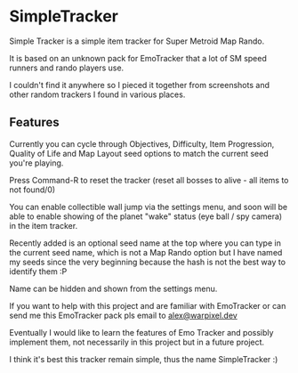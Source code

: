 # SimpleTracker

Simple Tracker is a simple item tracker for Super Metroid Map Rando.

It is based on an unknown pack for EmoTracker that a lot of SM speed runners and rando players use.

I couldn't find it anywhere so I pieced it together from screenshots and other random trackers I found in various places.

## Features

Currently you can cycle through Objectives, Difficulty, Item Progression, Quality of Life and Map Layout seed options to match the current seed you're playing.

Press Command-R to reset the tracker (reset all bosses to alive - all items to not found/0)

You can enable collectible wall jump via the settings menu, and soon will be able to enable showing of the planet "wake" status (eye ball / spy camera) in the item tracker.

Recently added is an optional seed name at the top where you can type in the current seed name, which is not a Map Rando option but I have named my seeds since the very beginning because the hash is not the best way to identify them :P

Name can be hidden and shown from the settings menu.

If you want to help with this project and are familiar with EmoTracker or can send me this EmoTracker pack pls email to alex@warpixel.dev

Eventually I would like to learn the features of Emo Tracker and possibly implement them, not necessarily in this project but in a future project.

I think it's best this tracker remain simple, thus the name SimpleTracker :)

